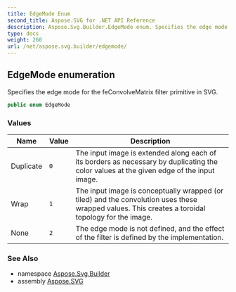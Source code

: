 ```yaml
---
title: EdgeMode Enum
second_title: Aspose.SVG for .NET API Reference
description: Aspose.Svg.Builder.EdgeMode enum. Specifies the edge mode for the feConvolveMatrix filter primitive in SVG
type: docs
weight: 260
url: /net/aspose.svg.builder/edgemode/
---
```

## EdgeMode enumeration

Specifies the edge mode for the feConvolveMatrix filter primitive in SVG.

```csharp
public enum EdgeMode
```

### Values

| Name | Value | Description |
| --- | --- | --- |
| Duplicate | `0` | The input image is extended along each of its borders as necessary by duplicating the color values at the given edge of the input image. |
| Wrap | `1` | The input image is conceptually wrapped (or tiled) and the convolution uses these wrapped values. This creates a toroidal topology for the image. |
| None | `2` | The edge mode is not defined, and the effect of the filter is defined by the implementation. |

### See Also

* namespace [Aspose.Svg.Builder](../../aspose.svg.builder/)
* assembly [Aspose.SVG](../../)
